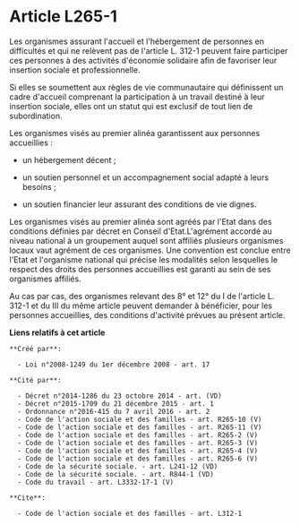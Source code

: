 # Article L265-1

Les organismes assurant l'accueil et l'hébergement de personnes en difficultés et qui ne relèvent pas de l'article L. 312-1
peuvent faire participer ces personnes à des activités d'économie solidaire afin de favoriser leur insertion sociale et
professionnelle. 

Si elles se soumettent aux règles de vie communautaire qui définissent un cadre d'accueil comprenant la participation à un
travail destiné à leur insertion sociale, elles ont un statut qui est exclusif de tout lien de subordination. 

Les organismes visés au premier alinéa garantissent aux personnes accueillies :

- un hébergement décent ;

- un soutien personnel et un accompagnement social adapté à leurs besoins ;

- un soutien financier leur assurant des conditions de vie dignes. 

Les organismes visés au premier alinéa sont agréés par l'Etat dans des conditions définies par décret en Conseil
d'Etat.L'agrément accordé au niveau national à un groupement auquel sont affiliés plusieurs organismes locaux vaut agrément
de ces organismes. Une convention est conclue entre l'Etat et l'organisme national qui précise les modalités selon lesquelles
le respect des droits des personnes accueillies est garanti au sein de ses organismes affiliés. 

Au cas par cas, des organismes relevant des 8° et 12° du I de l'article L. 312-1 et du III du même article peuvent demander à
bénéficier, pour les personnes accueillies, des conditions d'activité prévues au présent article.

**Liens relatifs à cet article**

	**Créé par**:

	  - Loi n°2008-1249 du 1er décembre 2008 - art. 17

	**Cité par**:

	  - Décret n°2014-1286 du 23 octobre 2014 - art. (VD)
	  - Décret n°2015-1709 du 21 décembre 2015 - art. 1
	  - Ordonnance n°2016-415 du 7 avril 2016 - art. 2
	  - Code de l'action sociale et des familles - art. R265-10 (V)
	  - Code de l'action sociale et des familles - art. R265-11 (V)
	  - Code de l'action sociale et des familles - art. R265-2 (V)
	  - Code de l'action sociale et des familles - art. R265-3 (V)
	  - Code de l'action sociale et des familles - art. R265-4 (V)
	  - Code de l'action sociale et des familles - art. R265-6 (V)
	  - Code de la sécurité sociale. - art. L241-12 (VD)
	  - Code de la sécurité sociale. - art. R844-1 (VD)
	  - Code du travail - art. L3332-17-1 (V)

	**Cite**:

	  - Code de l'action sociale et des familles - art. L312-1

